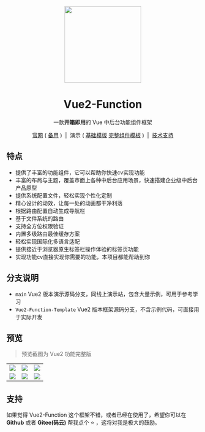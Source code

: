 <p align="center">
  <img src="https://s1.ax1x.com/2023/07/31/pP9WSyQ.jpg" width="200" height="200" />
</p>

<h1 align="center">Vue2-Function</h1>

<p align="center">一款<b>开箱即用</b>的 Vue 中后台功能组件框架</p>

<p align="center">
  <a href="https://blogs.kuikui520.top" target="_blank">官网</a>
  ( <a href="https://blogs.kuikui520.top" target="_blank">备用</a> )
  <span>&nbsp;|&nbsp;</span>
  演示
  ( <a href="https://blogs.kuikui520.top" target="_blank">基础模版</a>
  <a href="https://blogs.kuikui520.top" target="_blank">完整组件模板</a> )
  <span>&nbsp;|&nbsp;</span>
  <a href="https://blogs.kuikui520.top" target="_blank">技术支持</a>
<p>


## 特点

- 提供了丰富的功能组件，它可以帮助你快速cv实现功能
- 丰富的布局与主题，覆盖市面上各种中后台应用场景，快速搭建企业级中后台产品原型
- 提供系统配置文件，轻松实现个性化定制
- 精心设计的动效，让每一处的动画都干净利落
- 根据路由配置自动生成导航栏
- 基于文件系统的路由
- 支持全方位权限验证
- 内置多级路由最佳缓存方案
- 轻松实现国际化多语言适配
- 提供接近于浏览器原生标签栏操作体验的标签页功能
- 实现功能cv直接实现你需要的功能，本项目都能帮助到你

## 分支说明

- `main` Vue2 版本演示源码分支，同线上演示站，包含大量示例，可用于参考学习
- `Vue2-Function-Template`  Vue2 版本框架源码分支，不含示例代码，可直接用于实际开发

## 预览

> 预览截图为 Vue2 功能完整版

<table>
  <tr>
    <td><img src="#" /></td>
    <td><img src="#" /></td>
    <td><img src="#" /></td>
  </tr>
  <tr>
    <td><img src="#" /></td>
    <td><img src="#" /></td>
    <td><img src="#" /></td>
  </tr>
</table>

## 支持

如果觉得 Vue2-Function 这个框架不错，或者已经在使用了，希望你可以在 **Github** 或者 **Gitee(码云)** 帮我点个 ⭐ ，这将对我是极大的鼓励。

